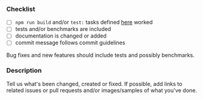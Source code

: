### Checklist

- [ ] `npm run build` and/or `test:` tasks defined [here](https://github.com/ythecombinator/blau-game-site#workflow) worked
- [ ] tests and/or benchmarks are included
- [ ] documentation is changed or added
- [ ] commit message follows commit guidelines

Bug fixes and new features should include tests and possibly benchmarks.

### Description

Tell us what's been changed, created or fixed. If possible, add links to related issues or pull requests and/or images/samples of what you've done.
